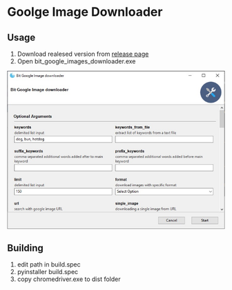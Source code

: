 

# Goolge Image Downloader

## Usage
1. Download realesed version from [release page](https://github.com/bit-dome/google-images-download/releases)
2. Open bit_google_images_downloader.exe

![main_window](images/main_window.jpg)


## Building
1. edit path in build.spec
2. pyinstaller build.spec
3. copy chromedriver.exe to dist folder